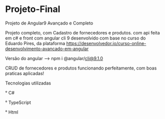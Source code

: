 # Projeto-Final
Projeto de Angular9 Avançado e Completo 

Projeto completo, com Cadastro de fornecedores e produtos.
com api feita em c# e front com angular cli 9 desenvolvido com base no curso do Eduardo Pires, da plataforma https://desenvolvedor.io/curso-online-desenvolvimento-avancado-em-angular 

Versão do angular --> npm i @angular/cli@9.1.0

CRUD de fornecedores e produtos funcionando perfeitamente, com boas praticas aplicadas!

Tecnologias utilizadas

° C#

° TypeScript

° Html
